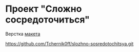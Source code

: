 # Проект "Сложно сосредоточиться"
Верстка [макета](https://www.figma.com/file/lCqDbWjgllgJtb2hmCqfyX/%236-Сложно-сосредоточиться?type=design&node-id=0-1&t=APAUXUcSQ3Pijp4O-0)

https://github.com/Tchernik0ff/slozhno-sosredotochitsya.git